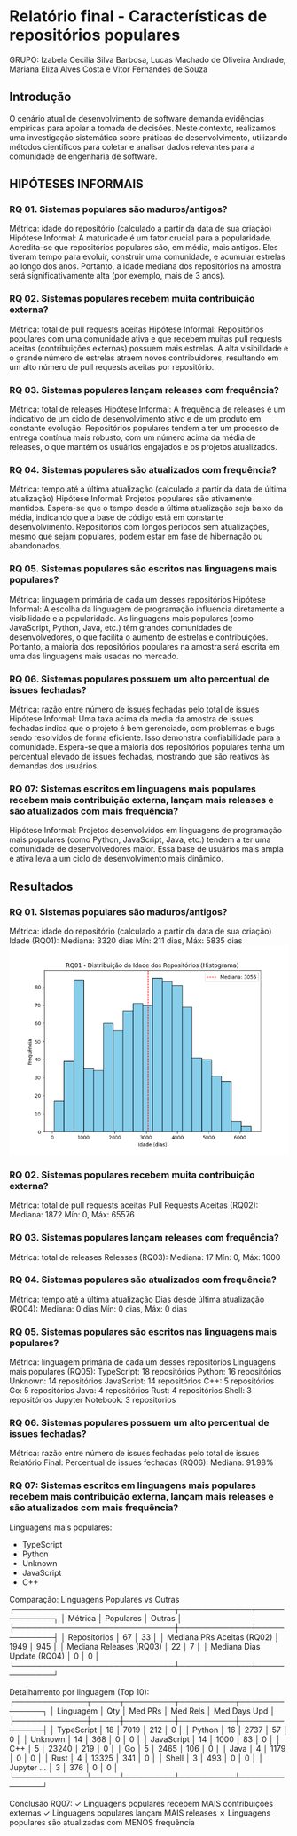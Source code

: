 # Relatório final - Características de repositórios populares

GRUPO: Izabela Cecilia Silva Barbosa, Lucas Machado de Oliveira Andrade, Mariana Eliza Alves Costa e Vitor Fernandes de Souza

## Introdução

O cenário atual de desenvolvimento de software demanda evidências empíricas para apoiar a tomada de decisões. Neste contexto, realizamos uma investigação sistemática sobre práticas de desenvolvimento, utilizando métodos científicos para coletar e analisar dados relevantes para a comunidade de engenharia de software.

## HIPÓTESES INFORMAIS
### RQ 01. Sistemas populares são maduros/antigos?
Métrica: idade do repositório (calculado a partir da data de sua criação)
Hipótese Informal: A maturidade é um fator crucial para a popularidade. Acredita-se que repositórios populares são, em média, mais antigos. Eles tiveram tempo para evoluir, construir uma comunidade, e acumular estrelas ao longo dos anos. Portanto, a idade mediana dos repositórios na amostra será significativamente alta (por exemplo, mais de 3 anos).

### RQ 02. Sistemas populares recebem muita contribuição externa?
Métrica: total de pull requests aceitas
Hipótese Informal: Repositórios populares com uma comunidade ativa e que recebem muitas pull requests aceitas (contribuições externas) possuem mais estrelas. A alta visibilidade e o grande número de estrelas atraem novos contribuidores, resultando em um alto número de pull requests aceitas por repositório.

### RQ 03. Sistemas populares lançam releases com frequência?
Métrica: total de releases
Hipótese Informal: A frequência de releases é um indicativo de um ciclo de desenvolvimento ativo e de um produto em constante evolução. Repositórios populares tendem a ter um processo de entrega contínua mais robusto, com um número acima da média de releases, o que mantém os usuários engajados e os projetos atualizados.

### RQ 04. Sistemas populares são atualizados com frequência?
Métrica: tempo até a última atualização (calculado a partir da data de última atualização)
Hipótese Informal: Projetos populares são ativamente mantidos. Espera-se que o tempo desde a última atualização seja baixo da média, indicando que a base de código está em constante desenvolvimento. Repositórios com longos períodos sem atualizações, mesmo que sejam populares, podem estar em fase de hibernação ou abandonados.

### RQ 05. Sistemas populares são escritos nas linguagens mais populares?
Métrica: linguagem primária de cada um desses repositórios
Hipótese Informal: A escolha da linguagem de programação influencia diretamente a visibilidade e a popularidade. As linguagens mais populares (como JavaScript, Python, Java, etc.) têm grandes comunidades de desenvolvedores, o que facilita o aumento de estrelas e contribuições. Portanto, a maioria dos repositórios populares na amostra será escrita em uma das linguagens mais usadas no mercado.

### RQ 06. Sistemas populares possuem um alto percentual de issues fechadas?
Métrica: razão entre número de issues fechadas pelo total de issues 
Hipótese Informal: Uma taxa acima da média da amostra de issues fechadas indica que o projeto é bem gerenciado, com problemas e bugs sendo resolvidos de forma eficiente. Isso demonstra confiabilidade para a comunidade. Espera-se que a maioria dos repositórios populares tenha um percentual elevado de issues fechadas, mostrando que são reativos às demandas dos usuários.

### RQ 07: Sistemas escritos em linguagens mais populares recebem mais contribuição externa, lançam mais releases e são atualizados com mais frequência? 
Hipótese Informal: Projetos desenvolvidos em linguagens de programação mais populares (como Python, JavaScript, Java, etc.) tendem a ter uma comunidade de desenvolvedores maior. Essa base de usuários mais ampla e ativa leva a um ciclo de desenvolvimento mais dinâmico.

## Resultados

### RQ 01. Sistemas populares são maduros/antigos?

Métrica: idade do repositório (calculado a partir da data de sua criação)
Idade (RQ01):
  Mediana: 3320 dias
  Mín: 211 dias, Máx: 5835 dias
  ![RQ01 Hist](./relatorios/graficos/rq01_idade_hist.png)

### RQ 02. Sistemas populares recebem muita contribuição externa?

Métrica: total de pull requests aceitas
Pull Requests Aceitas (RQ02):
  Mediana: 1872
  Mín: 0, Máx: 65576

### RQ 03. Sistemas populares lançam releases com frequência?

Métrica: total de releases
Releases (RQ03):
  Mediana: 17
  Mín: 0, Máx: 1000

### RQ 04. Sistemas populares são atualizados com frequência?

Métrica: tempo até a última atualização 
Dias desde última atualização (RQ04):
  Mediana: 0 dias
  Mín: 0 dias, Máx: 0 dias

### RQ 05. Sistemas populares são escritos nas linguagens mais populares?

Métrica: linguagem primária de cada um desses repositórios
Linguagens mais populares (RQ05):
  TypeScript: 18 repositórios
  Python: 16 repositórios
  Unknown: 14 repositórios
  JavaScript: 14 repositórios
  C++: 5 repositórios
  Go: 5 repositórios
  Java: 4 repositórios
  Rust: 4 repositórios
  Shell: 3 repositórios
  Jupyter Notebook: 3 repositórios

### RQ 06. Sistemas populares possuem um alto percentual de issues fechadas?

Métrica: razão entre número de issues fechadas pelo total de issues Relatório Final:
Percentual de issues fechadas (RQ06):
  Mediana: 91.98%

### RQ 07: Sistemas escritos em linguagens mais populares recebem mais contribuição externa, lançam mais releases e são atualizados com mais frequência?
Linguagens mais populares:
  - TypeScript
  - Python
  - Unknown
  - JavaScript
  - C++

Comparação: Linguagens Populares vs Outras
┌─────────────────────────────┬─────────────┬─────────────┐
│ Métrica                     │ Populares   │ Outras      │
├─────────────────────────────┼─────────────┼─────────────┤
│ Repositórios                │          67 │          33 │
│ Mediana PRs Aceitas (RQ02)  │        1949 │         945 │
│ Mediana Releases (RQ03)     │          22 │           7 │
│ Mediana Dias Update (RQ04)  │           0 │           0 │
└─────────────────────────────┴─────────────┴─────────────┘

Detalhamento por linguagem (Top 10):
┌─────────────┬─────┬─────────┬──────────┬──────────────┐
│ Linguagem   │ Qty │ Med PRs │ Med Rels │ Med Days Upd │
├─────────────┼─────┼─────────┼──────────┼──────────────┤
│ TypeScript  │  18 │    7019 │      212 │            0 │
│ Python      │  16 │    2737 │       57 │            0 │
│ Unknown     │  14 │     368 │        0 │            0 │
│ JavaScript  │  14 │    1000 │       83 │            0 │
│ C++         │   5 │   23240 │      219 │            0 │
│ Go          │   5 │    2465 │      106 │            0 │
│ Java        │   4 │    1179 │        0 │            0 │
│ Rust        │   4 │   13325 │      341 │            0 │
│ Shell       │   3 │     493 │        0 │            0 │
│ Jupyter ... │   3 │     376 │        0 │            0 │
└─────────────┴─────┴─────────┴──────────┴──────────────┘

Conclusão RQ07:
✓ Linguagens populares recebem MAIS contribuições externas
✓ Linguagens populares lançam MAIS releases
✗ Linguagens populares são atualizadas com MENOS frequência
